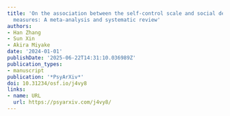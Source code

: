 ```yaml
---
title: 'On the association between the self-control scale and social desirability
  measures: A meta-analysis and systematic review'
authors:
- Han Zhang
- Sun Xin
- Akira Miyake
date: '2024-01-01'
publishDate: '2025-06-22T14:31:10.036989Z'
publication_types:
- manuscript
publication: '*PsyArXiv*'
doi: 10.31234/osf.io/j4vy8
links:
- name: URL
  url: https://psyarxiv.com/j4vy8/
---
```


